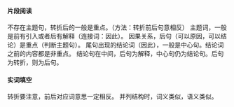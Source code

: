 #### 片段阅读
不存在主题句，转折后的一般是重点。（方法：转折前后句意相反）
主题词，一般是前有引入或者后有解释（连接词：因此）。
因果关系，后句（可以原因，可以结论）是重点（判断主题句）。
尾句出现的结论词（因此），一般是中心句。结论词之前的内容都是非重点。
结论句在中间，后句为解释，中心句仍为结论句。后句为转折，则为后句。


#### 实词填空
转折要注意，前后对应词意思一定相反。
并列结构时，词义类似，语义类似。

